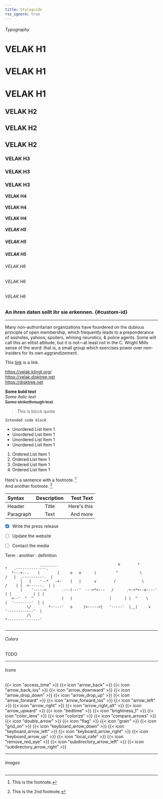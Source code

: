 ```yaml
---
title: Styleguide
rss_ignore: true
---
```

###### Typography
# VELAK H1
# VELAK H1
# VELAK H1
## VELAK H2
## VELAK H2
## VELAK H2
### VELAK H3
### VELAK H3
### VELAK H3
#### VELAK H4
#### VELAK H4
#### VELAK H4
##### VELAK H5
##### VELAK H5
##### VELAK H5
###### VELAK H6
###### VELAK H6
###### VELAK H6

### An ihren daten sollt ihr sie erkennen. {#custom-id}

---

Many non-authoritarian organizations have foundered on the dubious principle of open membership, which frequently leads to a preponderance of assholes, yahoos, spoilers, whining neurotics, & police agents. Some will call this an elitist attitude, but it is not—at least not in the C. Wright Mills sense of the word: that is, a small group which exercises power over non-insiders for its own aggrandizement.

This [link](https://disktree.net) is a link.

https://velak.klingt.org/  
https://velak.disktree.net  
https://disktree.net

**Some bold text**  
*Some italic text*  
~~Some strikethrough text~~  

> This is block quote

    Intended code block

- Unordered List Item 1
- Unordered List Item 1
- Unordered List Item 1
- Unordered List Item 1

1. Ordered List Item 1
2. Ordered List Item 1
3. Ordered List Item 1
4. Ordered List Item 1

Here's a sentence with a footnote. [^1]  
And another footnote. [^2]

[^1]: This is the footnote.
[^2]: This is the 2nd footnote.


| Syntax      | Description | Test Text     |
| :---        |    :----:   |          ---: |
| Header      | Title       | Here's this   |
| Paragraph   | Text        | And more      |


- [x] Write the press release
- [ ] Update the website
- [ ] Contact the media


Term
: another
: definition

```goat
                ________                            o        *          *   .--------------.
   *---+--.    |        |     o   o      |         ^          \        /   |  .----------.  |
       |   |    '--*   -+-    |   |      v        /            \      /    | |  <------.  | |
       |    '----->       .---(---'  --->*<---   /      .+->*<--o----'     | |          | | |
   <--'  ^  ^             |   |                 |      | |  ^    \         |  '--------'  | |
          \/        *-----'   o     |<----->|   '-----'  |__|     v         '------------'  |
          /\                                                               *---------------'
          
```

---

###### Colors
TODO

---

###### Icons

{{< icon "access_time" >}}
{{< icon "arrow_back" >}}
{{< icon "arrow_back_ios" >}}
{{< icon "arrow_downward" >}}
{{< icon "arrow_drop_down" >}}
{{< icon "arrow_drop_up" >}}
{{< icon "arrow_forward" >}}
{{< icon "arrow_forward_ios" >}}
{{< icon "arrow_left" >}}
{{< icon "arrow_right" >}}
{{< icon "arrow_right_alt" >}}
{{< icon "arrow_upward" >}}
{{< icon "bedtime" >}}
{{< icon "brightness_1" >}}
{{< icon "color_lens" >}}
{{< icon "colorize" >}}
{{< icon "compare_arrows" >}}
{{< icon "double_arrow" >}}
{{< icon "flag" >}}
{{< icon "grain" >}}
{{< icon "grid_on" >}}
{{< icon "keyboard_arrow_down" >}}
{{< icon "keyboard_arrow_left" >}}
{{< icon "keyboard_arrow_right" >}}
{{< icon "keyboard_arrow_up" >}}
{{< icon "local_cafe" >}}
{{< icon "remove_red_eye" >}}
{{< icon "subdirectory_arrow_left" >}}
{{< icon "subdirectory_arrow_right" >}}

---

###### Images
<!-- ![alt text](image.jpg) -->


